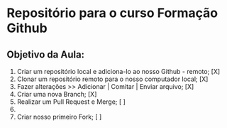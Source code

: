 # Repositório para o curso Formação Github

## Objetivo da Aula:

1. Criar um repositório local e adiciona-lo ao nosso Github - remoto; [X]
2. Clonar um repositório remoto para o nosso computador local; [X] 
3. Fazer alterações >> Adicionar | Comitar | Enviar arquivo; [X] 
4. Criar uma nova Branch; [X]
5. Realizar um Pull Request e Merge; [ ]
6.
7. Criar nosso primeiro Fork; [ ] 